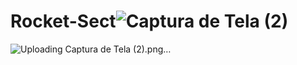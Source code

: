 # Rocket-Sect![Captura de Tela (2)](https://user-images.githubusercontent.com/104323054/223878054-5a75e647-31b9-4053-abef-1d816591c3a8.png)
![Uploading Captura de Tela (2).png…]()
